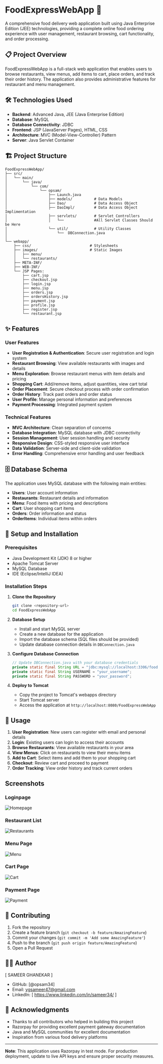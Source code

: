 # FoodExpressWebApp 🍕

A comprehensive food delivery web application built using Java Enterprise Edition (JEE) technologies, providing a complete online food ordering experience with user management, restaurant browsing, cart functionality, and order processing.

## 📋 Project Overview

FoodExpressWebApp is a full-stack web application that enables users to browse restaurants, view menus, add items to cart, place orders, and track their order history. The application also provides administrative features for restaurant and menu management.

## 🛠️ Technologies Used

- **Backend**: Advanced Java, JEE (Java Enterprise Edition)
- **Database**: MySQL
- **Database Connectivity**: JDBC
- **Frontend**: JSP (JavaServer Pages), HTML, CSS
- **Architecture**: MVC (Model-View-Controller) Pattern
- **Server**: Java Servlet Container

## 🏗️ Project Structure

```
FoodExpressWebApp/
├── src/
│   └── main/
│       └── java/
│           └── com/
│               └── opsam/
│                   ├── Launch.java
│                   ├── models/          # Data Models
│                   ├── Dao/             # Data Access Object
│                   ├── DaoImpl/         # Data Access Object Implimentation 
│                   ├── servlets/        # Servlet Controllers
│                   │   └──              #All Servlet Classes Should be Here
│                   └── util/            # Utility Classes
│                       └──  DBConnection.java
│                     
└── webapp/
    ├── css/                           # Stylesheets
    ├── images/                        # Static Images
    │   ├── menu/
    │   └── restaurants/
    ├── META-INF/
    ├── WEB-INF/
    └── JSP Pages:
        ├── cart.jsp
        ├── checkout.jsp
        ├── login.jsp
        ├── menu.jsp
        ├── orders.jsp
        ├── ordersHistory.jsp
        ├── payment.jsp
        ├── profile.jsp
        ├── register.jsp
        └── restaurant.jsp
```

## ✨ Features

### User Features
- **User Registration & Authentication**: Secure user registration and login system
- **Restaurant Browsing**: View available restaurants with images and details
- **Menu Exploration**: Browse restaurant menus with item details and pricing
- **Shopping Cart**: Add/remove items, adjust quantities, view cart total
- **Order Placement**: Secure checkout process with order confirmation
- **Order History**: Track past orders and order status
- **User Profile**: Manage personal information and preferences
- **Payment Processing**: Integrated payment system

### Technical Features
- **MVC Architecture**: Clean separation of concerns
- **Database Integration**: MySQL database with JDBC connectivity
- **Session Management**: User session handling and security
- **Responsive Design**: CSS-styled responsive user interface
- **Data Validation**: Server-side and client-side validation
- **Error Handling**: Comprehensive error handling and user feedback

## 🗄️ Database Schema

The application uses MySQL database with the following main entities:
- **Users**: User account information
- **Restaurants**: Restaurant details and information
- **Menu**: Food items with pricing and descriptions
- **Cart**: User shopping cart items
- **Orders**: Order information and status
- **OrderItems**: Individual items within orders

## 🚀 Setup and Installation

### Prerequisites
- Java Development Kit (JDK) 8 or higher
- Apache Tomcat Server
- MySQL Database
- IDE (Eclipse/IntelliJ IDEA)

### Installation Steps

1. **Clone the Repository**
   ```bash
   git clone <repository-url>
   cd FoodExpressWebApp
   ```

2. **Database Setup**
   - Install and start MySQL server
   - Create a new database for the application
   - Import the database schema (SQL files should be provided)
   - Update database connection details in `DBConnection.java`

3. **Configure Database Connection**
   ```java
   // Update DBConnection.java with your database credentials
   private static final String URL = "jdbc:mysql://localhost:3306/foodexpress";
   private static final String USERNAME = "your_username";
   private static final String PASSWORD = "your_password";
   ```

4. **Deploy to Tomcat**
   - Copy the project to Tomcat's webapps directory
   - Start Tomcat server
   - Access the application at `http://localhost:8080/FoodExpressWebApp`

## 📱 Usage

1. **User Registration**: New users can register with email and personal details
2. **Login**: Existing users can login to access their accounts
3. **Browse Restaurants**: View available restaurants in your area
4. **View Menus**: Click on restaurants to view their menu items
5. **Add to Cart**: Select items and add them to your shopping cart
6. **Checkout**: Review cart and proceed to payment
7. **Order Tracking**: View order history and track current orders

## Screenshots

### Loginpage
![Homepage](screenshots/s1.jpeg)

### Restaurant List  
![Restaurants](screenshots/s2.jpeg)

### Menu Page
![Menu](screenshots/s6.jpeg)

### Cart Page
![Cart](screenshots/s7.jpeg)

### Payment Page
![Payment](screenshots/s9.jpeg)

## 🤝 Contributing

1. Fork the repository
2. Create a feature branch (`git checkout -b feature/AmazingFeature`)
3. Commit your changes (`git commit -m 'Add some AmazingFeature'`)
4. Push to the branch (`git push origin feature/AmazingFeature`)
5. Open a Pull Request

## 👨‍💻 Author

[ SAMEER GHANEKAR ]
- GitHub: [@opsam34]
- Email: vgsameer47@gmail.com
- LinkedIn: [ https://www.linkedin.com/in/sameer34/ ]

## 🙏 Acknowledgments

- Thanks to all contributors who helped in building this project
- Razorpay for providing excellent payment gateway documentation
- Java and MySQL communities for excellent documentation
- Inspiration from various food delivery platforms

---

**Note**: This application uses Razorpay in test mode. For production deployment, update to live API keys and ensure proper security measures.
